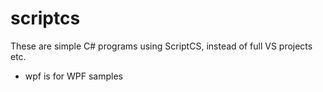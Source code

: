 # scriptcs
These are simple C# programs using ScriptCS, instead of full VS projects etc.

* wpf is for WPF samples
